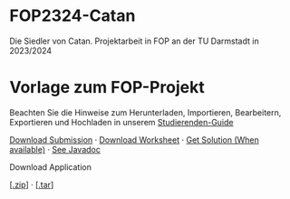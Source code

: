 # FOP2324-Catan
Die Siedler von Catan. Projektarbeit in FOP an der TU Darmstadt in 2023/2024
# Vorlage zum FOP-Projekt

Beachten Sie die Hinweise zum Herunterladen, Importieren, Bearbeitern, Exportieren und Hochladen in unserem
[Studierenden-Guide](https://wiki.tudalgo.org/)

[Download Submission](https://github.com/nsc-de/FOP2324-Catan/releases/latest/download/projekt-ns70seky-Nicolas-Schmidt-submission.jar)
·
[Download Worksheet](https://raw.githubusercontent.com/FOP-2324/FOP-2324-TeX/master/FOP-2324-Projekt.pdf)
·
[Get Solution (When available)](https://github.com/FOP-2324/FOP-2324-Projekt-Root)
·
[See Javadoc](https://nscde.com/FOP2324-Catan/)

Download Application

[[.zip](https://github.com/nsc-de/FOP2324-Catan/releases/latest/download/FOP-2324-Projekt-Student.zip)]
·
[[.tar](https://github.com/nsc-de/FOP2324-Catan/releases/latest/download/FOP-2324-Projekt-Student.zip)]
